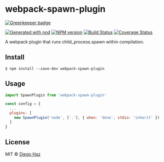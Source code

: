 # webpack-spawn-plugin

[![Greenkeeper badge](https://badges.greenkeeper.io/diegohaz/webpack-spawn-plugin.svg)](https://greenkeeper.io/)

[![Generated with nod](https://img.shields.io/badge/generator-nod-2196F3.svg?style=flat-square)](https://github.com/diegohaz/nod)
[![NPM version](https://img.shields.io/npm/v/webpack-spawn-plugin.svg?style=flat-square)](https://npmjs.org/package/webpack-spawn-plugin)
[![Build Status](https://img.shields.io/travis/diegohaz/webpack-spawn-plugin/master.svg?style=flat-square)](https://travis-ci.org/diegohaz/webpack-spawn-plugin) [![Coverage Status](https://img.shields.io/codecov/c/github/diegohaz/webpack-spawn-plugin/master.svg?style=flat-square)](https://codecov.io/gh/diegohaz/webpack-spawn-plugin/branch/master)

A webpack plugin that runs child_process.spawn within compilation.

## Install

    $ npm install --save-dev webpack-spawn-plugin

## Usage

```js
import SpawnPlugin from 'webpack-spawn-plugin'

const config = {
  ...
  plugins: [
    new SpawnPlugin('node', ['.'], { when: 'done', stdio: 'inherit' }) // when and done are defaults
  ]
}
```

## License

MIT © [Diego Haz](https://github.com/diegohaz)
